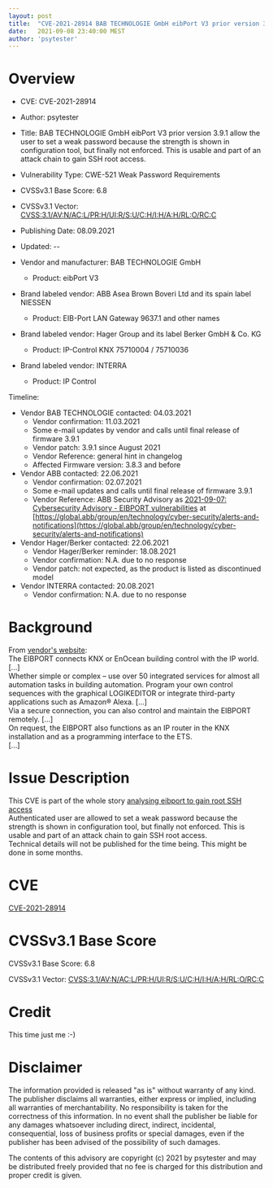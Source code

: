 ```yaml
---
layout: post
title:  "CVE-2021-28914 BAB TECHNOLOGIE GmbH eibPort V3 prior version 3.9.1 allow the user to set a weak password because the strength is shown in configuration tool, but finally not enforced. This is usable and part of an attack chain to gain SSH root access."
date:   2021-09-08 23:40:00 MEST
author: 'psytester'
---
```


# Overview

- CVE: CVE-2021-28914
- Author: psytester
- Title: BAB TECHNOLOGIE GmbH eibPort V3 prior version 3.9.1 allow the user to set a weak password because the strength is shown in configuration tool, but finally not enforced. This is usable and part of an attack chain to gain SSH root access.
- Vulnerability Type: CWE-521 Weak Password Requirements
- CVSSv3.1 Base Score: 6.8
- CVSSv3.1 Vector: [CVSS:3.1/AV:N/AC:L/PR:H/UI:R/S:U/C:H/I:H/A:H/RL:O/RC:C](https://www.first.org/cvss/calculator/3.1#CVSS:3.1/AV:N/AC:L/PR:H/UI:R/S:U/C:H/I:H/A:H/RL:O/RC:C)
- Publishing Date: 08.09.2021
- Updated: --

- Vendor and manufacturer: BAB TECHNOLOGIE GmbH
  - Product: eibPort V3
- Brand labeled vendor: ABB Asea Brown Boveri Ltd and its spain label NIESSEN
  - Product: EIB-Port LAN Gateway 9637.1 and other names
- Brand labeled vendor: Hager Group and its label Berker GmbH & Co. KG
  - Product: IP-Control KNX 75710004 / 75710036
- Brand labeled vendor: INTERRA
  - Product: IP Control

Timeline:
- Vendor BAB TECHNOLOGIE contacted: 04.03.2021
  - Vendor confirmation: 11.03.2021
  - Some e-mail updates by vendor and calls until final release of firmware 3.9.1
  - Vendor patch: 3.9.1 since August 2021
  - Vendor Reference: general hint in changelog
  - Affected Firmware version: 3.8.3 and before
- Vendor ABB contacted: 22.06.2021
  - Vendor confirmation: 02.07.2021
  - Some e-mail updates and calls until final release of firmware 3.9.1
  - Vendor Reference: ABB Security Advisory as [2021-09-07: Cybersecurity Advisory - EIBPORT vulnerabilities](https://search.abb.com/library/Download.aspx?DocumentID=9AKK107992A7304&LanguageCode=en&DocumentPartId=&Action=Launch) at [https://global.abb/group/en/technology/cyber-security/alerts-and-notifications](https://global.abb/group/en/technology/cyber-security/alerts-and-notifications)
- Vendor Hager/Berker contacted: 22.06.2021
  - Vendor Hager/Berker reminder: 18.08.2021
  - Vendor confirmation: N.A. due to no response
  - Vendor patch: not expected, as the product is listed as discontinued model
- Vendor INTERRA contacted: 20.08.2021
  - Vendor confirmation: N.A. due to no response


# Background

From [vendor's website](https://bab-technologie.com/eibport/?lang=en):<br>
The EIBPORT connects KNX or EnOcean building control with the IP world.<br>
[...]<br>
Whether simple or complex – use over 50 integrated services for almost all automation tasks in building automation. Program your own control sequences with the graphical LOGIKEDITOR or integrate third-party applications such as Amazon® Alexa.
[...]<br>
Via a secure connection, you can also control and maintain the EIBPORT remotely.
[...]<br>
On request, the EIBPORT also functions as an IP router in the KNX installation and as a programming interface to the ETS.<br>
[...]


# Issue Description

This CVE is part of the whole story [analysing eibport to gain root SSH access](https://psytester.github.io/2021-09-08_analysing_eibport_to_gain_root_SSH_access)<br>
Authenticated user are allowed to set a weak password because the strength is shown in configuration tool, but finally not enforced.
This is usable and part of an attack chain to gain SSH root access.<br>
Technical details will not be published for the time being. This might be done in some months.


# CVE

[CVE-2021-28914](https://cve.mitre.org/cgi-bin/cvename.cgi?name=CVE-2021-28914)

# CVSSv3.1 Base Score

CVSSv3.1 Base Score: 6.8

CVSSv3.1 Vector: [CVSS:3.1/AV:N/AC:L/PR:H/UI:R/S:U/C:H/I:H/A:H/RL:O/RC:C](https://www.first.org/cvss/calculator/3.1#CVSS:3.1/AV:N/AC:L/PR:H/UI:R/S:U/C:H/I:H/A:H/RL:O/RC:C)

# Credit
This time just me :-)<br>



# Disclaimer

The information provided is released "as is" without warranty of any kind. The publisher disclaims all warranties, either express or implied, including all warranties of merchantability. No responsibility is taken for the correctness of this information.
In no event shall the publisher be liable for any damages whatsoever including direct, indirect, incidental, consequential, loss of business profits or special damages, even if the publisher has been advised of the possibility of such damages.

The contents of this advisory are copyright (c) 2021 by psytester and may be distributed freely provided that no fee is charged for this distribution and proper credit is given.
